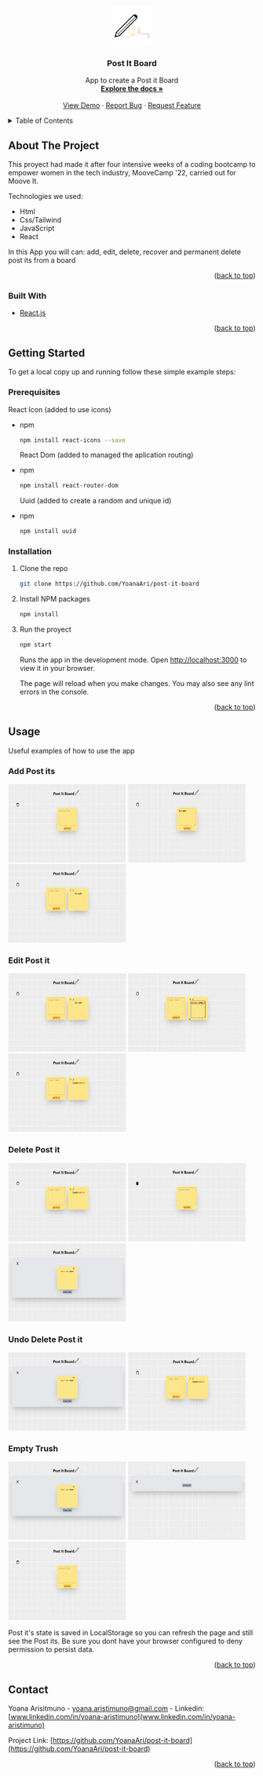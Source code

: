 <!-- PROJECT LOGO -->
<br />
<div align="center">
  <a href="https://github.com/YoanaAri/post-it-board">
    <img src="src/img/logo.png" alt="Logo" width="80" height="80">
  </a>

<h3 align="center">Post It Board</h3>

  <p align="center">
    App to create a Post it Board
    <br />
    <a href="https://github.com/YoanaAri/post-it-board"><strong>Explore the docs »</strong></a>
    <br />
    <br />
    <a href="https://github.com/YoanaAri/post-it-board">View Demo</a>
    ·
    <a href="https://github.com/YoanaAri/post-it-board/issues">Report Bug</a>
    ·
    <a href="https://github.com/YoanaAri/post-it-board/issues">Request Feature</a>
  </p>
</div>

<!-- TABLE OF CONTENTS -->
<details>
  <summary>Table of Contents</summary>
  <ol>
    <li>
      <a href="#about-the-project">About The Project</a>
      <ul>
        <li><a href="#built-with">Built With</a></li>
      </ul>
    </li>
    <li>
      <a href="#getting-started">Getting Started</a>
      <ul>
        <li><a href="#prerequisites">Prerequisites</a></li>
        <li><a href="#installation">Installation</a></li>
      </ul>
    </li>
    <li><a href="#usage">Usage</a></li>
    <li><a href="#contact">Contact</a></li>
  </ol>
</details>

<!-- ABOUT THE PROJECT -->

## About The Project

This proyect had made it after four intensive weeks of a coding bootcamp to empower women in the tech industry, MooveCamp '22, carried out for Moove It.

Technologies we used:

<ul>
  <li>Html</li>
  <li>Css/Tailwind</li>
  <li>JavaScript</li>
  <li>React</li>
</ul>

In this App you will can: add, edit, delete, recover and permanent delete post its from a board

<p align="right">(<a href="#top">back to top</a>)</p>

### Built With

- [React.js](https://reactjs.org/)

<p align="right">(<a href="#top">back to top</a>)</p>

<!-- GETTING STARTED -->

## Getting Started

To get a local copy up and running follow these simple example steps:

### Prerequisites

React Icon (added to use icons)

- npm

  ```sh
  npm install react-icons --save
  ```

  React Dom (added to managed the aplication routing)

- npm

  ```sh
  npm install react-router-dom
  ```

  Uuid (added to create a random and unique id)

- npm
  ```sh
  npm install uuid
  ```

### Installation

1.  Clone the repo

    ````sh
    git clone https://github.com/YoanaAri/post-it-board
    ````

2. Install NPM packages

    ```sh
    npm install
    ````

3. Run the proyect

   ```sh
   npm start
   ```

   Runs the app in the development mode.
   Open [http://localhost:3000](http://localhost:3000) to view it in your browser.

   The page will reload when you make changes.
   You may also see any lint errors in the console.

<p align="right">(<a href="#top">back to top</a>)</p>

<!-- USAGE EXAMPLES -->

## Usage

Useful examples of how to use the app

### Add Post its

<img src="src/img/examples/emptyHome.PNG" alt="add Post it example" width="240" height="160">

<img src="src/img/examples/addingFirstPostit.PNG" alt="add Post it example" width="240" height="160">

<img src="src/img/examples/firstPostit.PNG" alt="add Post it example" width="240" height="160">

### Edit Post it

<img src="src/img/examples/firstPostit.PNG" alt="edit Post it example" width="240" height="160">

<img src="src/img/examples/editingExample.PNG" alt="edit Post it example" width="240" height="160">

<img src="src/img/examples/editedExample.PNG" alt="edit Post it example" width="240" height="160">

### Delete Post it

<img src="src/img/examples/editedExample.PNG" alt="delete Post it example" width="240" height="160">

<img src="src/img/examples/binWithPostits.PNG" alt="delete Post it example" width="240" height="160">

<img src="src/img/examples/deletedPostit.PNG" alt="delete Post it example" width="240" height="160">

### Undo Delete Post it

<img src="src/img/examples/deletedPostit.PNG" alt="undo delete Post it example" width="240" height="160">

<img src="src/img/examples/editedExample.PNG" alt="undo delete Post it example" width="240" height="160">

### Empty Trush

<img src="src/img/examples/deletedPostit.PNG" alt="empty trush example" width="240" height="160">

<img src="src/img/examples/emptyBin.PNG" alt="empty trush example" width="240" height="160">

<img src="src/img/examples/emptyHome.PNG" alt="empty trush example" width="240" height="160">

Post it's state is saved in LocalStorage so you can refresh the page and still see the Post its. Be sure you dont have your browser configured to deny permission to persist data.

<p align="right">(<a href="#top">back to top</a>)</p>

<!-- CONTACT -->

## Contact

Yoana Arisitmuno - yoana.aristimuno@gmail.com - Linkedin: [www.linkedin.com/in/yoana-aristimuno](www.linkedin.com/in/yoana-aristimuno)

Project Link: [https://github.com/YoanaAri/post-it-board](https://github.com/YoanaAri/post-it-board)

<p align="right">(<a href="#top">back to top</a>)</p>
